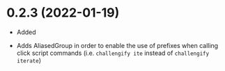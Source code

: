 
# 0.2.3 (2022-01-19)

* Added
- Adds AliasedGroup in order to enable the use of prefixes when calling click script commands (i.e. `challengify ite` instead of `challengify iterate`)
